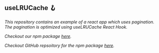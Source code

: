 ## **useLRUCache 🪝**

*This repository contains an example of a react app which uses pagination. The pagination is optimized using useLRUCache React Hook.*

*Checkout our npm package <a href="https://www.npmjs.com/package/use-lru-cache">here</a>.*

*Checkout GitHub repsoitory for the npm package <a href="https://github.com/uuvedant4/use-lru-cache">here</a>.*

